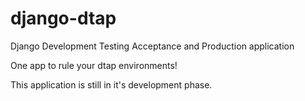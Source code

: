 django-dtap
===========

Django Development Testing Acceptance and Production application

One app to rule your dtap environments!

This application is still in it's development phase.